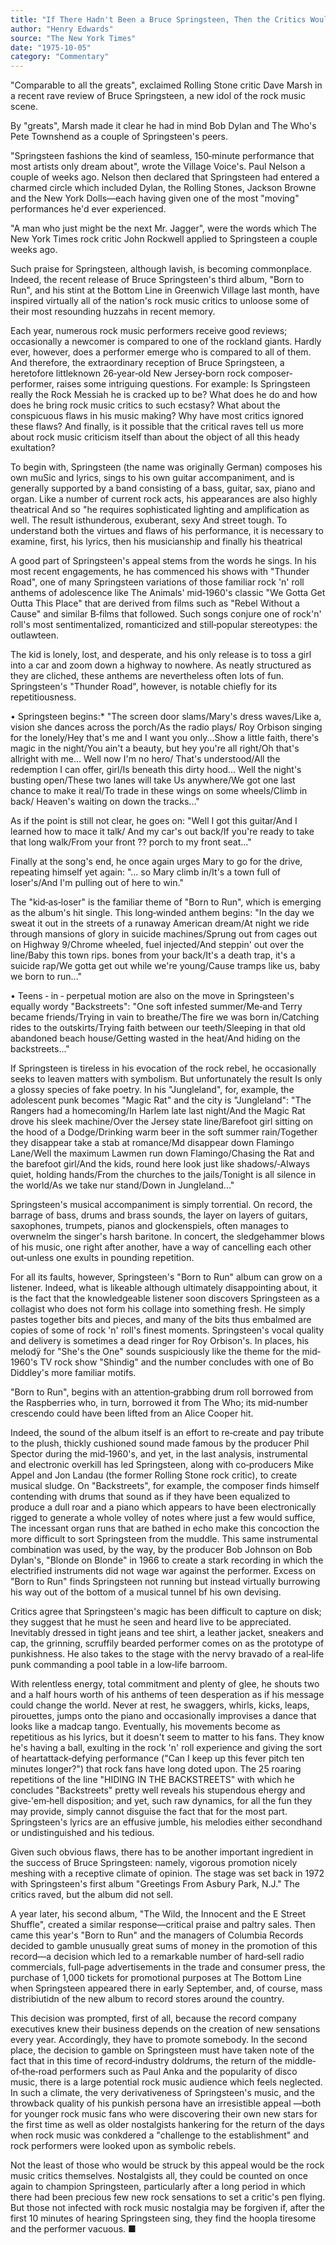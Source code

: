```yaml
---
title: "If There Hadn't Been a Bruce Springsteen, Then the Critics Would Have Made Him Up"
author: "Henry Edwards"
source: "The New York Times"
date: "1975-10-05"
category: "Commentary"
---
```


"Comparable to all the greats", exclaimed Rolling Stone critic Dave Marsh in a recent rave review of Bruce Springsteen, a new idol of the rock music scene.

By "greats", Marsh made it clear he had in mind Bob Dylan and The Who's Pete Townshend as a couple of Springsteen's peers.

"Springsteen fashions the kind of seamless, 150‐minute performance that most artists only dream about", wrote the Village Voice's. Paul Nelson a couple of weeks ago. Nelson then declared that Springsteen had entered a charmed circle which included Dylan, the Rolling Stones, Jackson Browne and the New York Dolls—each having given one of the most "moving" performances he'd ever experienced.

"A man who just might be the next Mr. Jagger", were the words which The New York Times rock critic John Rockwell applied to Springsteen a couple weeks ago.

Such praise for Springsteen, although lavish, is becoming commonplace. Indeed, the recent release of Bruce Springsteen's third album, "Born to Run", and his stint at the Bottom Line in Greenwich Village last month, have inspired virtually all of the nation's rock music critics to unloose some of their most resounding huzzahs in recent memory.

Each year, numerous rock music performers receive good reviews; occasionally a newcomer is compared to one of the rockland giants. Hardly ever, however, does a performer emerge who is compared to all of them. And therefore, the extraordinary reception of Bruce Springsteen, a heretofore littleknown 26‐year‐old New Jersey‐born rock composer‐performer, raises some intriguing questions. For example: Is Springsteen really the Rock Messiah he is cracked up to be? What does he do and how does he bring rock music critics to such ecstasy? What about the conspicuous flaws in his music making? Why have most critics ignored these flaws? And finally, is it possible that the critical raves tell us more about rock music criticism itself than about the object of all this heady exultation?

To begin with, Springsteen (the name was originally German) composes his own muSic and lyrics, sings to his own guitar accompaniment, and is generally supported by a band consisting of a bass, guitar, sax, piano and organ. Like a number of current rock acts, his appearances are also highly theatrical And so "he requires sophisticated lighting and amplification as well. The result isthunderous, exuberant, sexy And street tough. To understand both the virtues and flaws of his performance, it is necessary to examine, first, his lyrics, then his musicianship and finally his theatrical

A good part of Springsteen's appeal stems from the words he sings. In his most recent engagements, he has commenced his shows with "Thunder Road", one of many Springsteen variations of those familiar rock 'n' roll anthems of adolescence like The Animals' mid‐1960's classic "We Gotta Get Outta This Place" that are derived from films such as "Rebel Without a Cause" and similar B‐films that followed. Such songs conjure one of rock'n' roll's most sentimentalized, romanticized and still‐popular stereotypes: the outlawteen.

The kid is lonely, lost, and desperate, and his only release is to toss a girl into a car and zoom down a highway to nowhere. As neatly structured as they are cliched, these anthems are nevertheless often lots of fun. Springsteen's "Thunder Road", however, is notable chiefly for its repetitiousness.

• Springsteen begins:\* "The screen door slams/Mary's dress waves/Like a, vision she dances across the porch/As the radio plays/ Roy Orbison singing for the lonely/Hey that's me and I want you only...Show a little faith, there's magic in the night/You ain't a beauty, but hey you're all right/Oh that's allright with me... Well now I'm no hero/ That's understood/All the redemption I can offer, girl/Is beneath this dirty hood... Well the night's busting open/These two lanes will take Us anywhere/We got one last chance to make it real/To trade in these wings on some wheels/Climb in back/ Heaven's waiting on down the tracks..."

As if the point is still not clear, he goes on: "Well I got this guitar/And I learned how to mace it talk/ And my car's out back/If you're ready to take that long walk/From your front ?? porch to my front seat..."

Finally at the song's end, he once again urges Mary to go for the drive, repeating himself yet again: "... so Mary climb in/It's a town full of loser's/And I'm pulling out of here to win."

The "kid‐as‐loser" is the familiar theme of "Born to Run", which is emerging as the album's hit single. This long‐winded anthem begins: "In the day we sweat it out in the streets of a runaway American dream/At night we ride through mansions of glory in suicide machines/Sprung out from cages out on Highway 9/Chrome wheeled, fuel injected/And steppin' out over the line/Baby this town rips. bones from your back/It's a death trap, it's a suicide rap/We gotta get out while we're young/Cause tramps like us, baby we born to run..."

• Teens ‐ in ‐ perpetual motion are also on the move in Springsteen's equally wordy "Backstreets": "One soft infested summer/Me‐and Terry became friends/Trying in vain to breathe/The fire we was born in/Catching rides to the outskirts/Trying faith between our teeth/Sleeping in that old abandoned beach house/Getting wasted in the heat/And hiding on the backstreets..."

If Springsteen is tireless in his evocation of the rock rebel, he occasionally seeks to leaven matters with symbolism. But unfortunately the result Is only a glossy species of fake poetry. In his "Jungleland", for, example, the adolescent punk becomes "Magic Rat" and the city is "Jungleland": "The Rangers had a homecoming/In Harlem late last night/And the Magic Rat drove his sleek machine/Over the Jersey state line/Barefoot girl sitting on the hood of a Dodge/Drinking warm beer in the soft summer rain/Together they disappear take a stab at romance/Md disappear down Flamingo Lane/Well the maximum Lawmen run down Flamingo/Chasing the Rat and the barefoot girl/And the kids, round here look just like shadows/‐Always quiet, holding hands/From the churches to the jails/Tonight is all silence in the world/As we take nur stand/Down in Jungleland..."

Springsteen's musical accompaniment is simply torrential. On record, the barrage of bass, drums and brass sounds, the layer on layers of guitars, saxophones, trumpets, pianos and glockenspiels, often manages to overwnelm the singer's harsh baritone. In concert, the sledgehammer blows of his music, one right after another, have a way of cancelling each other out‐unless one exults in pounding repetition.

For all its faults, however, Springsteen's "Born to Run" album can grow on a listener. Indeed, what is likeable although ultimately disappointing about, it is the fact that the knowledgeable listener soon discovers Springsteen as a collagist who does not form his collage into something fresh. He simply pastes together bits and pieces, and many of the bits thus embalmed are copies of some of rock 'n' roll's finest moments. Springsteen's vocal quality and delivery is sometimes a dead ringer for Roy Orbison's. In places, his melodÿ for "She's the One" sounds suspiciously like the theme for the mid‐1960's TV rock show "Shindig" and the number concludes with one of Bo Diddley's more familiar motifs.

"Born to Run", begins with an attention‐grabbing drum roll borrowed from the Raspberries who, in turn, borrowed it from The Who; its mid‐number crescendo could have been lifted from an Alice Cooper hit.

Indeed, the sound of the album itself is an effort to re‐create and pay tribute to the plush, thickly cushioned sound made famous by the producer Phil Spector during the mid‐1960's, and yet, in the last analysis, instrumental and electronic overkill has led Springsteen, along with co‐producers Mike Appel and Jon Landau (the former Rolling Stone rock critic), to create musical sludge. On "Backstreets", for example, the composer finds himself contending with drums that sound as if they have been equalized to produce a dull roar and a piano which appears to have been electronically rigged to generate a whole volley of notes where just a few would suffice, The incessant organ runs that are bathed in echo make this concoction the more difficult to sort Springsteen from the muddle. This same instrumental combination was used, by the way, by the producer Bob Johnson on Bob Dylan's, "Blonde on Blonde" in 1966 to create a stark recording in which the electrified instruments did not wage war against the performer. Excess on "Born to Run" finds Springsteen not running but instead virtually burrowing his way out of the bottom of a musical tunnel bf his own devising.

Critics agree that Springsteen's magic has been difficult to capture on disk; they suggest that he must he seen and heard live to be appreciated. Inevitably dressed in tight jeans and tee shirt, a leather jacket, sneakers and cap, the grinning, scruffily bearded performer comes on as the prototype of punkishness. He also takes to the stage with the nervy bravado of a real‐life punk commanding a pool table in a low‐life barroom.

With relentless energy, total commitment and plenty of glee, he shouts two and a half hours worth of his anthems of teen desperation as if his message could change the world. Never at rest, he swaggers, whirls, kicks, leaps, pirouettes, jumps onto the piano and occasionally improvises a dance that looks like a madcap tango. Eventually, his movements become as repetitious as his lyrics, but it doesn't seem to matter to his fans. They know he's having a ball, exulting in the rock 'n' roll experience and giving the sort of heartattack‐defying performance ("Can I keep up this fever pitch ten minutes longer?") that rock fans have long doted upon. The 25 roaring repetitions of the line "HIDING IN THE BACKSTREETS" with which he concludes "Backstreets" pretty well reveals his stupendous ehergy and give‐'em‐hell disposition; and yet, such raw dynamics, for all the fun they may provide, simply cannot disguise the fact that for the most part. Springsteen's lyrics are an effusive jumble, his melodies either secondhand or undistinguished and his tedious.

Given such obvious flaws, there has to be another important ingredient in the success of Bruce Springsteen: namely, vigorous promotion nicely meshing with a receptive climate of opinion. The stage was set back in 1972 with Springsteen's first album "Greetings From Asbury Park, N.J." The critics raved, but the album did not sell.

A year later, his second album, "The Wild, the Innocent and the E Street Shuffle", created a similar response—critical praise and paltry sales. Then came this year's "Born to Run" and the managers of Columbia Records decided to gamble unusually great sums of money in the promotion of this record—a decision which led to a remarkable number of hard‐sell radio commercials, full‐page advertisements in the trade and consumer press, the purchase of 1,000 tickets for promotional purposes at The Bottom Line when Springsteen appeared there in early September, and, of course, mass distribiutidn of the new album to record stores around the country.

This decision was prompted, first of all, because the record company executives knew their business depends on the creation of new sensations every year. Accordingly, they have to promote somebody. In the second place, the decision to gamble on Springsteen must have taken note of the fact that in this time of record‐industry doldrums, the return of the middle‐of‐the‐road performers such as Paul Anka and the popularity of disco music, there is a large potential rock music audience which feels neglected. In such a climate, the very derivativeness of Springsteen's music, and the throwback quality of his punkish persona have an irresistible appeal —both for younger rock music fans who were discovering their own new stars for the first time as well as older nostalgists hankering for the return of the days when rock music was conkdered a "challenge to the establishment" and rock performers were looked upon as symbolic rebels.

Not the least of those who would be struck by this appeal would be the rock music critics themselves. Nostalgists all, they could be counted on once again to champion Springsteen, particularly after a long period in which there had been precious few new rock sensations to set a critic's pen flying. But those not infected with rock music nostalgia may be forgiven if, after the first 10 minutes of hearing Springsteen sing, they find the hoopla tiresome and the performer vacuous. ■
